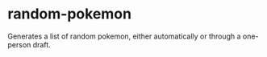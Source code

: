 # random-pokemon
Generates a list of random pokemon, either automatically or through a one-person draft.
